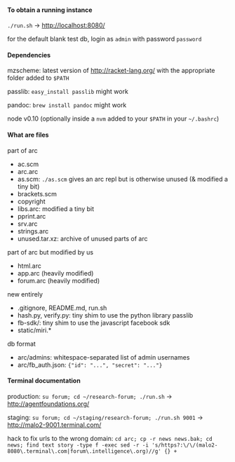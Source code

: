 #### To obtain a running instance

`./run.sh` -> <http://localhost:8080/>

for the default blank test db, login as `admin` with password `password`

#### Dependencies

mzscheme: latest version of http://racket-lang.org/ with the appropriate folder added to `$PATH`

passlib: `easy_install passlib` might work

pandoc: `brew install pandoc` might work

node v0.10 (optionally inside a `nvm` added to your `$PATH` in your `~/.bashrc`)

#### What are files

part of arc

* ac.scm
* arc.arc
* as.scm: `./as.scm` gives an arc repl but is otherwise unused (& modified a tiny bit)
* brackets.scm
* copyright
* libs.arc: modified a tiny bit
* pprint.arc
* srv.arc
* strings.arc
* unused.tar.xz: archive of unused parts of arc

part of arc but modified by us

* html.arc
* app.arc (heavily modified)
* forum.arc (heavily modified)

new entirely

* .gitignore, README.md, run.sh
* hash.py, verify.py: tiny shim to use the python library passlib
* fb-sdk/: tiny shim to use the javascript facebook sdk
* static/miri.*

db format

* arc/admins: whitespace-separated list of admin usernames
* arc/fb_auth.json: `{"id": "...", "secret": "..."}`

#### Terminal documentation

production: `su forum; cd ~/research-forum; ./run.sh` -> http://agentfoundations.org/

staging: `su forum; cd ~/staging/research-forum; ./run.sh 9001` -> http://malo2-9001.terminal.com/

hack to fix urls to the wrong domain: `cd arc; cp -r news news.bak; cd news; find text story -type f -exec sed -r -i 's/https?:\/\/(malo2-8080\.terminal\.com|forum\.intelligence\.org)//g' {} +`
